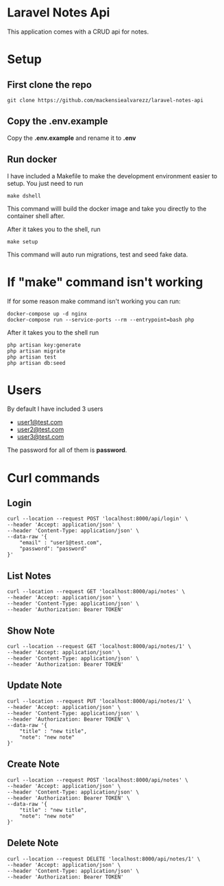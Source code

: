 # Laravel Notes Api
This application comes with a CRUD api for notes.

# Setup

## First clone the repo
    git clone https://github.com/mackensiealvarezz/laravel-notes-api

## Copy the .env.example
Copy the **.env.example** and rename it to **.env**

## Run docker
I have included a Makefile to make the development environment easier to setup. You just need to run

    make dshell

This command willl build the docker image and take you directly to the container shell after.

After it takes you to the shell, run

    make setup

This command will auto run migrations, test and seed fake data.

# If "make" command isn't working
If for some reason make command isn't working you can run:

    docker-compose up -d nginx
	docker-compose run --service-ports --rm --entrypoint=bash php

After it takes you to the shell run

    php artisan key:generate
	php artisan migrate
	php artisan test
	php artisan db:seed

# Users

By default I have included 3 users
- user1@test.com
- user2@test.com
- user3@test.com

The password for all of them is **password**.

# Curl commands


## Login

    curl --location --request POST 'localhost:8000/api/login' \
    --header 'Accept: application/json' \
    --header 'Content-Type: application/json' \
    --data-raw '{
        "email" : "user1@test.com",
        "password": "password"
    }'

## List Notes

    curl --location --request GET 'localhost:8000/api/notes' \
    --header 'Accept: application/json' \
    --header 'Content-Type: application/json' \
    --header 'Authorization: Bearer TOKEN'

## Show Note

    curl --location --request GET 'localhost:8000/api/notes/1' \
    --header 'Accept: application/json' \
    --header 'Content-Type: application/json' \
    --header 'Authorization: Bearer TOKEN'

## Update Note

    curl --location --request PUT 'localhost:8000/api/notes/1' \
    --header 'Accept: application/json' \
    --header 'Content-Type: application/json' \
    --header 'Authorization: Bearer TOKEN' \
    --data-raw '{
        "title" : "new title",
        "note": "new note"
    }'

## Create Note

    curl --location --request POST 'localhost:8000/api/notes' \
    --header 'Accept: application/json' \
    --header 'Content-Type: application/json' \
    --header 'Authorization: Bearer TOKEN' \
    --data-raw '{
        "title" : "new title",
        "note": "new note"
    }'

## Delete Note

    curl --location --request DELETE 'localhost:8000/api/notes/1' \
    --header 'Accept: application/json' \
    --header 'Content-Type: application/json' \
    --header 'Authorization: Bearer TOKEN'
